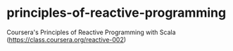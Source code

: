 # principles-of-reactive-programming
Coursera's Principles of Reactive Programming with Scala (https://class.coursera.org/reactive-002)
